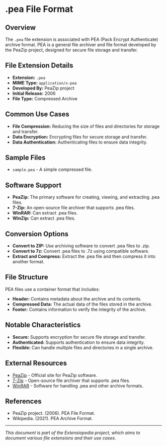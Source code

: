 # .pea File Format

## Overview

The `.pea` file extension is associated with PEA (Pack Encrypt Authenticate) archive format. PEA is a general file archiver and file format developed by the PeaZip project, designed for secure file storage and transfer.

## File Extension Details

- **Extension:** `.pea`
- **MIME Type:** `application/x-pea`
- **Developed By:** PeaZip project
- **Initial Release:** 2006
- **File Type:** Compressed Archive

## Common Use Cases

- **File Compression:** Reducing the size of files and directories for storage and transfer.
- **Data Encryption:** Encrypting files for secure storage and transfer.
- **Data Authentication:** Authenticating files to ensure data integrity.

## Sample Files

- `sample.pea` - A simple compressed file.

## Software Support

- **PeaZip:** The primary software for creating, viewing, and extracting .pea files.
- **7-Zip:** An open-source file archiver that supports .pea files.
- **WinRAR:** Can extract .pea files.
- **WinZip:** Can extract .pea files.

## Conversion Options

- **Convert to ZIP:** Use archiving software to convert .pea files to .zip.
- **Convert to 7z:** Convert .pea files to .7z using compatible software.
- **Extract and Compress:** Extract the .pea file and then compress it into another format.

## File Structure

PEA files use a container format that includes:
- **Header:** Contains metadata about the archive and its contents.
- **Compressed Data:** The actual data of the files stored in the archive.
- **Footer:** Contains information to verify the integrity of the archive.

## Notable Characteristics

- **Secure:** Supports encryption for secure file storage and transfer.
- **Authenticated:** Supports authentication to ensure data integrity.
- **Flexible:** Can handle multiple files and directories in a single archive.

## External Resources

- [PeaZip](https://www.peazip.org/) - Official site for PeaZip software.
- [7-Zip](https://www.7-zip.org/) - Open-source file archiver that supports .pea files.
- [WinRAR](https://www.rarlab.com/) - Software for handling .pea and other archive formats.

## References

- PeaZip project. (2006). PEA File Format.
- Wikipedia. (2021). PEA Archive Format.

---

*This document is part of the Extensiopedia project, which aims to document various file extensions and their use cases.*
